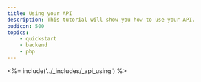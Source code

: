 ```yaml
---
title: Using your API
description: This tutorial will show you how to use your API.
budicon: 500
topics:
    - quickstart
    - backend
    - php
---
```


<%= include('../_includes/_api_using') %> 
